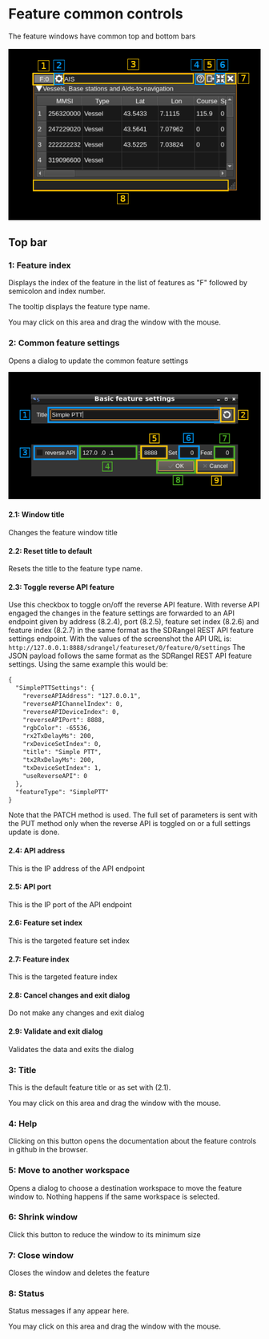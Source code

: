 <h1>Feature common controls</h1>

The feature windows have common top and bottom bars

![Feature window](../../doc/img/FeatureWindow.png)

<h2>Top bar</h2>

<h3>1: Feature index</h3>

Displays the index of the feature in the list of features as "F" followed by semicolon and index number.

The tooltip displays the feature type name.

You may click on this area and drag the window with the mouse.

<h3>2: Common feature settings</h3>

Opens a dialog to update the common feature settings

![Feature window](../../doc/img/Features_basic_dialog.png)

<h4>2.1: Window title</h4>

Changes the feature window title

<h4>2.2: Reset title to default</h4>

Resets the title to the feature type name.

<h4>2.3: Toggle reverse API feature</h4>

Use this checkbox to toggle on/off the reverse API feature. With reverse API engaged the changes in the feature settings are forwarded to an API endpoint given by address (8.2.4), port (8.2.5), feature set index (8.2.6) and feature index (8.2.7) in the same format as the SDRangel REST API feature settings endpoint. With the values of the screenshot the API URL is: `http://127.0.0.1:8888/sdrangel/featureset/0/feature/0/settings` The JSON payload follows the same format as the SDRangel REST API feature settings. Using the same example this would be:

```
{
  "SimplePTTSettings": {
    "reverseAPIAddress": "127.0.0.1",
    "reverseAPIChannelIndex": 0,
    "reverseAPIDeviceIndex": 0,
    "reverseAPIPort": 8888,
    "rgbColor": -65536,
    "rx2TxDelayMs": 200,
    "rxDeviceSetIndex": 0,
    "title": "Simple PTT",
    "tx2RxDelayMs": 200,
    "txDeviceSetIndex": 1,
    "useReverseAPI": 0
  },
  "featureType": "SimplePTT"
}
```
Note that the PATCH method is used. The full set of parameters is sent with the PUT method only when the reverse API is toggled on or a full settings update is done.

<h4>2.4: API address</h4>

This is the IP address of the API endpoint

<h4>2.5: API port</h4>

This is the IP port of the API endpoint

<h4>2.6: Feature set index</h4>

This is the targeted feature set index

<h4>2.7: Feature index</h4>

This is the targeted feature index

<h4>2.8: Cancel changes and exit dialog</h4>

Do not make any changes and exit dialog

<h4>2.9: Validate and exit dialog</h4>

Validates the data and exits the dialog

<h3>3: Title</h3>

This is the default feature title or as set with (2.1).

You may click on this area and drag the window with the mouse.

<h3>4: Help</h3>

Clicking on this button opens the documentation about the feature controls in github in the browser.

<h3>5: Move to another workspace</h3>

Opens a dialog to choose a destination workspace to move the feature window to. Nothing happens if the same workspace is selected.

<h3>6: Shrink window</h3>

Click this button to reduce the window to its minimum size

<h3>7: Close window</h3>

Closes the window and deletes the feature

<h3>8: Status</h3>

Status messages if any appear here.

You may click on this area and drag the window with the mouse.

